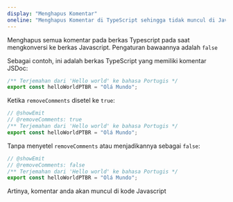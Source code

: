 ```yaml
---
display: "Menghapus Komentar"
oneline: "Menghapus Komentar di TypeScript sehingga tidak muncul di Javascript"
---
```


Menghapus semua komentar pada berkas Typescript pada saat mengkonversi ke berkas Javascript. Pengaturan bawaannya adalah `false`

Sebagai contoh, ini adalah berkas TypeScript yang memiliki komentar JSDoc:

```ts
/** Terjemahan dari 'Hello world' ke bahasa Portugis */
export const helloWorldPTBR = "Olá Mundo";
```

Ketika `removeComments` disetel ke `true`:

```ts twoslash
// @showEmit
// @removeComments: true
/** Terjemahan dari 'Hello world' ke bahasa Portugis */
export const helloWorldPTBR = "Olá Mundo";
```

Tanpa menyetel `removeComments` atau menjadikannya sebagai `false`:

```ts twoslash
// @showEmit
// @removeComments: false
/** Terjemahan dari 'Hello world' ke bahasa Portugis */
export const helloWorldPTBR = "Olá Mundo";
```

Artinya, komentar anda akan muncul di kode Javascript
